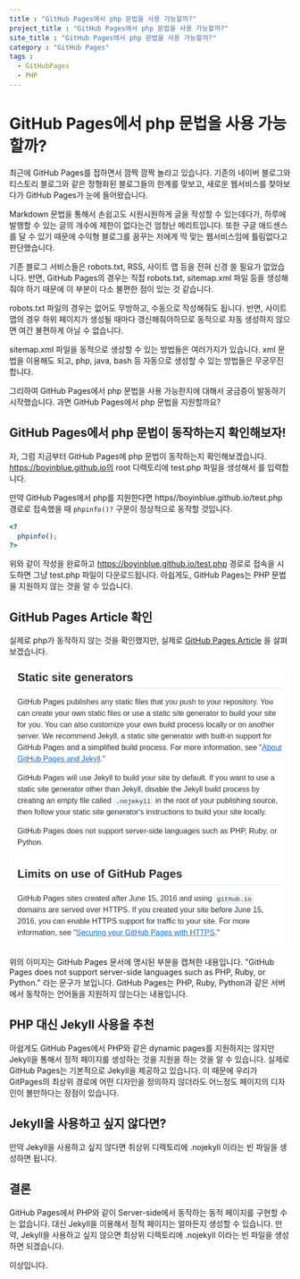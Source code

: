 ```yaml
---
title : "GitHub Pages에서 php 문법을 사용 가능할까?"
project_title : "GitHub Pages에서 php 문법을 사용 가능할까?"
site_title : "GitHub Pages에서 php 문법을 사용 가능할까?"
category : "GitHub Pages"
tags :
  - GitHubPages
  - PHP
---
```


GitHub Pages에서 php 문법을 사용 가능할까?
===
   
최근에 GitHub Pages를 접하면서 깜짝 깜짝 놀라고 있습니다. 
기존의 네이버 블로그와 티스토리 블로그와 같은 정형화된 블로그들의 한계를 맞보고, 
새로운 웹서비스를 찾아보다가 GitHub Pages가 눈에 들어왔습니다. 
   
Markdown 문법을 통해서 손쉽고도 시원시원하게 글을 작성할 수 있는데다가, 
하루에 발행할 수 있는 글의 개수에 제한이 없다는건 엄청난 메리트입니다. 
또한 구글 애드센스를 달 수 있기 때문에 수익형 블로그를 꿈꾸는 저에게 딱 맞는 웹서비스임에 틀림없다고 판단했습니다.   
   
기존 블로그 서비스들은 robots.txt, RSS, 사이트 맵 등을 전혀 신경 쓸 필요가 없었습니다. 
반면, GitHub Pages의 경우는 직접 robots.txt, sitemap.xml 파일 등을 생성해줘야 하기 때문에 이 부분이 다소 불편한 점이 있는 것 같습니다.   

robots.txt 파일의 경우는 없어도 무방하고, 수동으로 작성해줘도 됩니다. 
반면, 사이트 맵의 경우 하위 페이지가 생성될 때마다 갱신해줘야하므로 동적으로 자동 생성하지 않으면 여간 불편하게 아닐 수 없습니다.   

sitemap.xml 파일을 동적으로 생성할 수 있는 방법들은 여러가지가 있습니다. xml 문법을 이용해도 되고, php, java, bash 등 자동으로 생성할 수 있는 방법들은 무궁무진합니다.   

그리하여 GitHub Pages에서 php 문법을 사용 가능한지에 대해서 궁금증이 발동하기 시작했습니다. 과면 GitHub Pages에서 php 문법을 지원할까요?   
   
GitHub Pages에서 php 문법이 동작하는지 확인해보자!
---
   
자, 그럼 지금부터 GitHub Pages에 php 문법이 동작하는지 확인해보겠습니다. 
https://boyinblue.github.io의 root 디렉토리에 test.php 파일을 생성해서 <code><? phpinfo()? ?></code>를 입력합니다.   
   
만약 GitHub Pages에서 php를 지원한다면 https//boyinblue.github.io/test.php 경로로 접속했을 때 <code>phpinfo()?</code> 구문이 정상적으로 동작할 것입니다.   
   
```php
<?
  phpinfo();
?>
```
   
위와 같이 작성을 완료하고 https://boyinblue.github.io/test.php 경로로 접속을 시도하면 그냥 test.php 파일이 다운로드됩니다. 
아쉽게도, GitHub Pages는 PHP 문법을 지원하지 않는 것을 알 수 있습니다.   
   
GitHub Pages Article 확인
---
   
실제로 php가 동작하지 않는 것을 확인했지만, 실제로 [GitHub Pages Article](https://docs.github.com/en/pages/getting-started-with-github-pages/about-github-pages "GitHub Pages Article") 을 살펴보겠습니다.
   
![GitHub Pages Article](006-githubpages-not-support-php.png "GitHub Pages Article")
   
위의 이미지는 GitHub Pages 문서에 명시된 부분을 캡쳐한 내용입니다. 
"GitHub Pages does not support server-side languages such as PHP, Ruby, or Python." 라는 문구가 보입니다. GitHub Pages는 PHP, Ruby, Python과 같은 서버에서 동작하는 언어들을 지원하지 않는다는 내용입니다.   
   
PHP 대신 Jekyll 사용을 추천
---
   
아쉽게도 GitHub Pages에서 PHP와 같은 dynamic pages를 지원하지는 않지만 
Jekyll을 통해서 정적 페이지를 생성하는 것을 지원을 하는 것을 알 수 있습니다. 
실제로 GitHub Pages는 기본적으로 Jekyll을 제공하고 있습니다. 
이 때문에 우리가 GitPages의 최상위 경로에 어떤 디자인을 정의하지 않더라도 
어느정도 페이지의 디자인이 볼만하다는 장점이 있습니다.   
   
Jekyll을 사용하고 싶지 않다면?
---
   
만약 Jekyll을 사용하고 싶지 않다면 취상위 디렉토리에 .nojekyll 이라는 빈 파일을 생성하면 됩니다.   
   
결론
---
   
GitHub Pages에서 PHP와 같이 Server-side에서 동작하는 동적 페이지를 구현할 수는 없습니다. 대신 Jekyll을 이용해서 정적 페이지는 얼마든지 생성할 수 있습니다. 만약, Jekyll을 사용하고 싶지 않으면 최상위 디렉토리에 .nojekyll 이라는 빈 파일을 생성하면 되겠습니다.   

이상입니다.   
   
